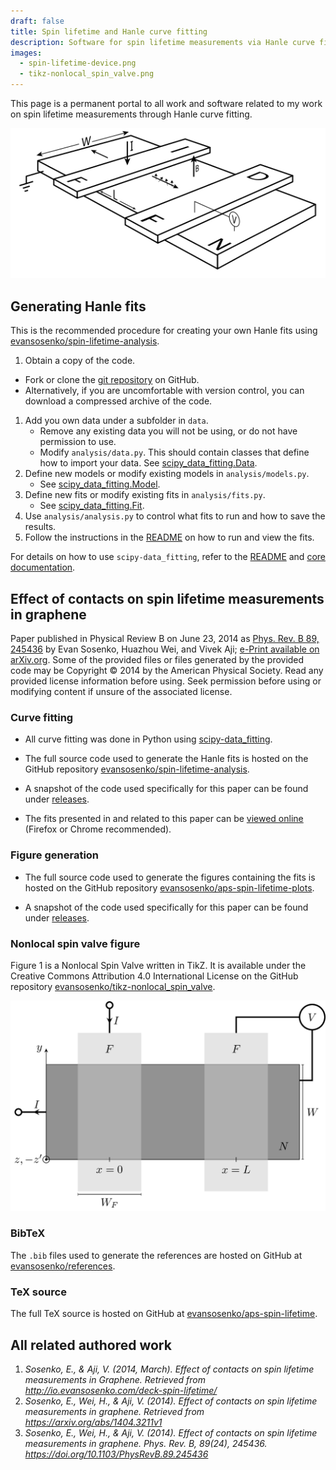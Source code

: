 ```yaml
---
draft: false
title: Spin lifetime and Hanle curve fitting
description: Software for spin lifetime measurements via Hanle curve fitting.
images:
  - spin-lifetime-device.png
  - tikz-nonlocal_spin_valve.png
---
```


This page is a permanent portal to all work and software
related to my work on spin lifetime measurements through Hanle curve fitting.

![Nonlocal Spin Valve.](spin-lifetime-device.svg)

## Generating Hanle fits

This is the recommended procedure for creating your own Hanle fits
using [evansosenko/spin-lifetime-analysis][spin-lifetime-analysis].

1. Obtain a copy of the code.
  - Fork or clone the [git repository][spin-lifetime-analysis] on GitHub.
  - Alternatively, if you are uncomfortable with version control,
    you can download a compressed archive of the code.
1. Add you own data under a subfolder in `data`.
   - Remove any existing data you will not be using,
     or do not have permission to use.
   - Modify `analysis/data.py`.
     This should contain classes that define how to import your data.
     See [scipy_data_fitting.Data][scipy-data_fitting:docs:data].
1. Define new models or modify existing models in `analysis/models.py`.
   - See [scipy_data_fitting.Model][scipy-data_fitting:docs:model].
1. Define new fits or modify existing fits in `analysis/fits.py`.
   - See [scipy_data_fitting.Fit][scipy-data_fitting:docs:fit].
1. Use `analysis/analysis.py` to control what fits to run and how to save the results.
1. Follow the instructions in the [README][spin-lifetime-analysis] on how to run and view the fits.

For details on how to use `scipy-data_fitting`, refer to the
[README][scipy-data_fitting] and [core documentation][scipy-data_fitting:docs].

## Effect of contacts on spin lifetime measurements in graphene

Paper published in Physical Review B on June 23, 2014 as
[Phys. Rev. B 89, 245436][physrevb.89.245436]
by Evan Sosenko, Huazhou Wei, and Vivek Aji;
[e-Print available on arXiv.org](https://arxiv.org/abs/1404.3211).
Some of the provided files or files generated by the provided code may be
Copyright © 2014 by the American Physical Society.
Read any provided license information before using.
Seek permission before using or modifying content
if unsure of the associated license.

### Curve fitting

- All curve fitting was done in Python using
  [scipy-data_fitting][scipy-data_fitting].

- The full source code used to generate the Hanle fits
  is hosted on the GitHub repository
  [evansosenko/spin-lifetime-analysis][spin-lifetime-analysis].

- A snapshot of the code used specifically for this paper can be found under
  [releases][spin-lifetime-analysis:releases].

- The fits presented in and related to this paper can be
  [viewed online][fitalyzer:spin-lifetime:1] (Firefox or Chrome recommended).

### Figure generation

- The full source code used to generate the figures containing the fits
  is hosted on the GitHub repository
  [evansosenko/aps-spin-lifetime-plots][aps-spin-lifetime-plots].

- A snapshot of the code used specifically for this paper can be found under
  [releases][spin-lifetime-analysis:releases].

### Nonlocal spin valve figure

Figure 1 is a Nonlocal Spin Valve written in TikZ.
It is available under the
Creative Commons Attribution 4.0 International License
on the GitHub repository
[evansosenko/tikz-nonlocal_spin_valve][tikz-nonlocal_spin_valve].

[![Nonlocal Spin Valve in TikZ.](tikz-nonlocal_spin_valve.png)][tikz-nonlocal_spin_valve]

### BibTeX

The `.bib` files used to generate the references are hosted on GitHub at
[evansosenko/references][references:aps].

### TeX source

The full TeX source is hosted on GitHub at [evansosenko/aps-spin-lifetime][aps-spin-lifetime].

## All related authored work

1. _Sosenko, E., & Aji, V. (2014, March). Effect of contacts on spin lifetime measurements in Graphene. Retrieved from http://io.evansosenko.com/deck-spin-lifetime/_
1. _Sosenko, E., Wei, H., & Aji, V. (2014). Effect of contacts on spin lifetime measurements in graphene. Retrieved from https://arxiv.org/abs/1404.3211v1_
1. _Sosenko, E., Wei, H., & Aji, V. (2014). Effect of contacts on spin lifetime measurements in graphene. Phys. Rev. B, 89(24), 245436. https://doi.org/10.1103/PhysRevB.89.245436_

[aps-spin-lifetime]: https://github.com/evansosenko/aps-spin-lifetime
[aps-spin-lifetime-plots]: https://github.com/evansosenko/aps-spin-lifetime-plots
[aps-spin-lifetime-plots:releases]: https://github.com/evansosenko/aps-spin-lifetime-plots/releases
[fitalyzer]: https://github.com/razor-x/
[fitalyzer:spin-lifetime:1]: https://io.evansosenko.com/fitalyzer/?firebase=spin-lifetime&set=-JKBzs0OL0DzzEimfcuq
[references:aps]: https://github.com/evansosenko/references
[scipy-data_fitting]: https://github.com/razor-x/scipy-data_fitting
[scipy-data_fitting:docs]: https://pythonhosted.org/scipy-data_fitting/
[scipy-data_fitting:docs:data]: https://pythonhosted.org/scipy-data_fitting/#scipy_data_fitting.Data
[scipy-data_fitting:docs:model]: https://pythonhosted.org/scipy-data_fitting/#scipy_data_fitting.Model
[scipy-data_fitting:docs:fit]: https://pythonhosted.org/scipy-data_fitting/#scipy_data_fitting.Fit
[spin-lifetime-analysis]: https://github.com/evansosenko/spin-lifetime-analysis
[spin-lifetime-analysis:releases]: https://github.com/evansosenko/spin-lifetime-analysis/releases
[tikz-nonlocal_spin_valve]: https://github.com/evansosenko/tikz-nonlocal_spin_valve
[physrevb.89.245436]: https://journals.aps.org/prb/abstract/10.1103/PhysRevB.89.245436
